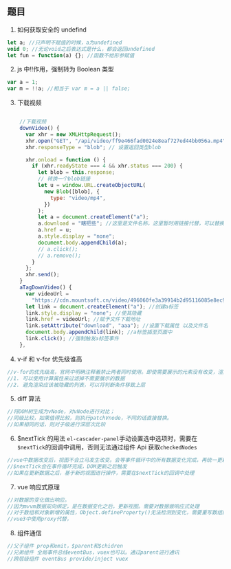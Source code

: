## 题目

1. 如何获取安全的 undefind

```javascript
let a; //只声明不赋值的时候，a为undefined
void 0; //无论void之后表达式是什么，都会返回undefined
let fun = function(a) {}; //函数不给形参赋值
```

2. js 中!!作用，强制转为 Boolean 类型

```javascript
var a = 1;
var m = !!a; //相当于 var m = a || false;
```

3. 下载视频

```javascript

    //下载视频
    downVideo() {
      var xhr = new XMLHttpRequest();
      xhr.open("GET", "/api/video/ff9e466fad0024e8eaf727ed44bb056a.mp4", true);
      xhr.responseType = "blob"; // 设置返回类型blob

      xhr.onload = function () {
        if (xhr.readyState === 4 && xhr.status === 200) {
          let blob = this.response;
          // 转换一个blob链接
          let u = window.URL.createObjectURL(
            new Blob([blob], {
              type: "video/mp4",
            })
          );
          let a = document.createElement("a");
          a.download = "瞎把些"; //这里是文件名称，这里暂时用链接代替，可以替换
          a.href = u;
          a.style.display = "none";
          document.body.appendChild(a);
          // a.click();
          // a.remove();
        }
      };
      xhr.send();
    }
    aTagDownVideo() {
      var videoUrl =
        "https://cdn.mountsoft.cn/video/496060fe3a39914b2d95116085e8ec90";
      let link = document.createElement("a"); //创建a标签
      link.style.display = "none"; //使其隐藏
      link.href = videoUrl; //赋予文件下载地址
      link.setAttribute("download", "aaa"); //设置下载属性 以及文件名
      document.body.appendChild(link); //a标签插至页面中
      link.click(); //强制触发a标签事件
    },
```

4. v-if 和 v-for 优先级谁高

```javascript
//v-for的优先级高，官网中明确注释着禁止两者同时使用。即使需要展示的元素没有改变，渲染的时候都得遍历整个列表。
//1. 可以使用计算属性来过滤掉不需要展示的数据
//2. 避免渲染应该被隐藏的列表，可以将判断条件移致上层
```

5. diff 算法

```javascript
//将DOM树生成为vNode，对vNode进行对比；
//同级比较，如果值得比较，则执行patchVnode，不同的话直接替换。
//如果相同的话，则对子级进行深层次比较
```

6. \$nextTick 的用法
   `el-cascader-panel`手动设置选中选项时，需要在`$nextTick`的回调中调用，否则无法通过组件 Api 获取`checkedNodes`

```javascript
//vue中数据改变后，视图不会立马发生改变。会等事件循环中的所有数据变化完成，再统一更新视图。可以合并DOM操作，提高效率。
//$nextTick会在事件循环完成，DOM更新之后触发
//如果在更新数据之后，基于新的视图进行操作，需要在$nextTick的回调中处理
```

7. vue 响应式原理

```javascript
//对数据的变化做出响应。
//因为mvvm数据双向绑定，是在数据变化之后，更新视图。需要对数据做响应式处理
//对于数组和对象新增的属性，Object.defineProperty()无法检测到变化，需要重写数组的7个方法，用$set进行新增属性
//vue3中使用proxy代替，
```

8. 组件通信

```javascript
//父子组件 prop和emit，$parent和$chidren
//兄弟组件 全局事件总线eventBus，vuex也可以。通过parent进行通讯
//跨层级组件 eventBus provide/inject vuex
```
